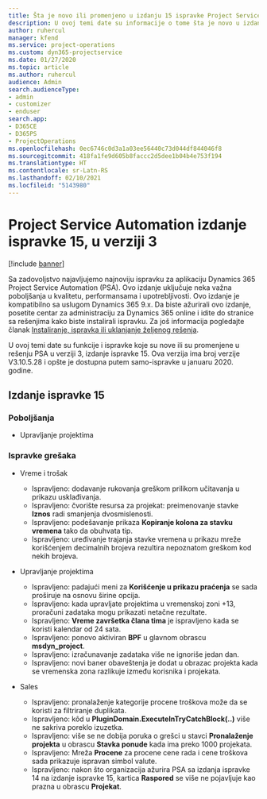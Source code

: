```yaml
---
title: Šta je novo ili promenjeno u izdanju 15 ispravke Project Service Automation verzije 3
description: U ovoj temi date su informacije o tome šta je novo u izdanju ispravke 15 za Project Service Automation u verziji 3.
author: ruhercul
manager: kfend
ms.service: project-operations
ms.custom: dyn365-projectservice
ms.date: 01/27/2020
ms.topic: article
ms.author: ruhercul
audience: Admin
search.audienceType:
- admin
- customizer
- enduser
search.app:
- D365CE
- D365PS
- ProjectOperations
ms.openlocfilehash: 0ec6746c0d3a1a03ee56440c73d044df844046f8
ms.sourcegitcommit: 418fa1fe9d605b8faccc2d5dee1b04b4e753f194
ms.translationtype: HT
ms.contentlocale: sr-Latn-RS
ms.lasthandoff: 02/10/2021
ms.locfileid: "5143980"
---
```

# <a name="project-service-automation-update-release-15-v3"></a>Project Service Automation izdanje ispravke 15, u verziji 3

[!include [banner](../includes/psa-now-project-operations.md)]

Sa zadovoljstvo najavljujemo najnoviju ispravku za aplikaciju Dynamics 365 Project Service Automation (PSA). Ovo izdanje uključuje neka važna poboljšanja u kvalitetu, performansama i upotrebljivosti. Ovo izdanje je kompatibilno sa uslugom Dynamics 365 9.x. Da biste ažurirali ovo izdanje, posetite centar za administraciju za Dynamics 365 online i idite do stranice sa rešenjima kako biste instalirali ispravku. Za još informacija pogledajte članak [Instaliranje, ispravka ili uklanjanje željenog rešenja](https://docs.microsoft.com/power-platform/admin/install-remove-preferred-solution).

U ovoj temi date su funkcije i ispravke koje su nove ili su promenjene u rešenju PSA u verziji 3, izdanje ispravke 15. Ova verzija ima broj verzije V3.10.5.28 i opšte je dostupna putem samo-ispravke u januaru 2020. godine.

## <a name="update-release-15"></a>Izdanje ispravke 15 

### <a name="enhancements"></a>Poboljšanja

- Upravljanje projektima

### <a name="bug-fixes"></a>Ispravke grešaka

- Vreme i trošak

  - Ispravljeno: dodavanje rukovanja greškom prilikom učitavanja u prikazu usklađivanja.
  - Ispravljeno: čvorište resursa za projekat: preimenovanje stavke **Iznos** radi smanjenja dvosmislenosti.
  - Ispravljeno: podešavanje prikaza **Kopiranje kolona za stavku vremena** tako da obuhvata tip.
  - Ispravljeno: uređivanje trajanja stavke vremena u prikazu mreže korišćenjem decimalnih brojeva rezultira nepoznatom greškom kod nekih brojeva.

- Upravljanje projektima

  - Ispravljeno: padajući meni za **Korišćenje u prikazu praćenja** se sada proširuje na osnovu širine opcija.
  - Ispravljeno: kada upravljate projektima u vremenskoj zoni +13, proračuni zadataka mogu prikazati netačne rezultate.
  - Ispravljeno: **Vreme završetka člana tima** je ispravljeno kada se koristi kalendar od 24 sata.
  - Ispravljeno: ponovo aktiviran **BPF** u glavnom obrascu **msdyn_project**.
  - Ispravljeno: izračunavanje zadataka više ne ignoriše jedan dan.
  - Ispravljeno: novi baner obaveštenja je dodat u obrazac projekta kada se vremenska zona razlikuje između korisnika i projekata.

- Sales

  - Ispravljeno: pronalaženje kategorije procene troškova može da se koristi za filtriranje duplikata.
  - Ispravljeno: kôd u **PluginDomain.ExecuteInTryCatchBlock(..)** više ne sakriva poreklo izuzetka.
  - Ispravljeno: više se ne dobija poruka o grešci u stavci **Pronalaženje projekta** u obrascu **Stavka ponude** kada ima preko 1000 projekata.
  - Ispravljeno: Mreža **Procene** za procene cene rada i cene troškova sada prikazuje ispravan simbol valute.
  - Ispravljeno: nakon što organizacija ažurira PSA sa izdanja ispravke 14 na izdanje ispravke 15, kartica **Raspored** se više ne pojavljuje kao prazna u obrascu **Projekat**.
